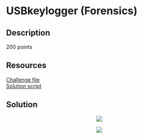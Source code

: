 # USBkeylogger (Forensics) 

## Description

200 points  


## Resources

[Challenge file]()  
[Solution script](https://github.com/FidgetCube/scripts/blob/main/decodeusbkeypress.py)

## Solution


<p align="center"><img src="_images/3dcode.png"></p>

<p align="center"><img src="_images/5solve.png"></p>

